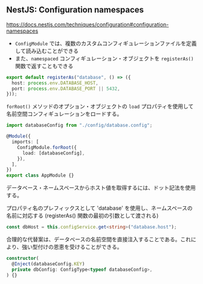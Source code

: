 ## NestJS: Configuration namespaces

https://docs.nestjs.com/techniques/configuration#configuration-namespaces

- `ConfigModule` では、複数のカスタムコンフィギュレーションファイルを定義して読み込むことができる
- また、`namespaced` コンフィギュレーション・オブジェクトを `registerAs()` 関数で返すこともできる

```ts
export default registerAs("database", () => ({
  host: process.env.DATABASE_HOST,
  port: process.env.DATABASE_PORT || 5432,
}));
```

`forRoot()` メソッドのオプション・オブジェクトの `load` プロパティを使用して名前空間コンフィギュレーションをロードする。

```ts
import databaseConfig from "./config/database.config";

@Module({
  imports: [
    ConfigModule.forRoot({
      load: [databaseConfig],
    }),
  ],
})
export class AppModule {}
```

データベース・ネームスペースからホスト値を取得するには、ドット記法を使用する。

プロパティ名のプレフィックスとして 'database' を使用し、ネームスペースの名前に対応する (registerAs() 関数の最初の引数として渡される)

```ts
const dbHost = this.configService.get<string>("database.host");
```

合理的な代替案は、データベースの名前空間を直接注入することである。これにより、強い型付けの恩恵を受けることができる。

```ts
constructor(
  @Inject(databaseConfig.KEY)
  private dbConfig: ConfigType<typeof databaseConfig>,
) {}
```
